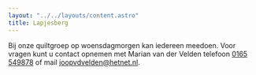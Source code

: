 ```yaml
---
layout: "../../layouts/content.astro"
title: Lapjesberg
---
```


Bij onze quiltgroep op woensdagmorgen kan iedereen meedoen. Voor vragen kunt u contact opnemen met Marian van der Velden telefoon [0165 549878](tel:0165549878) of mail [joopvdvelden@hetnet.nl](mailto:joopvdvelden@hetnet.nl).